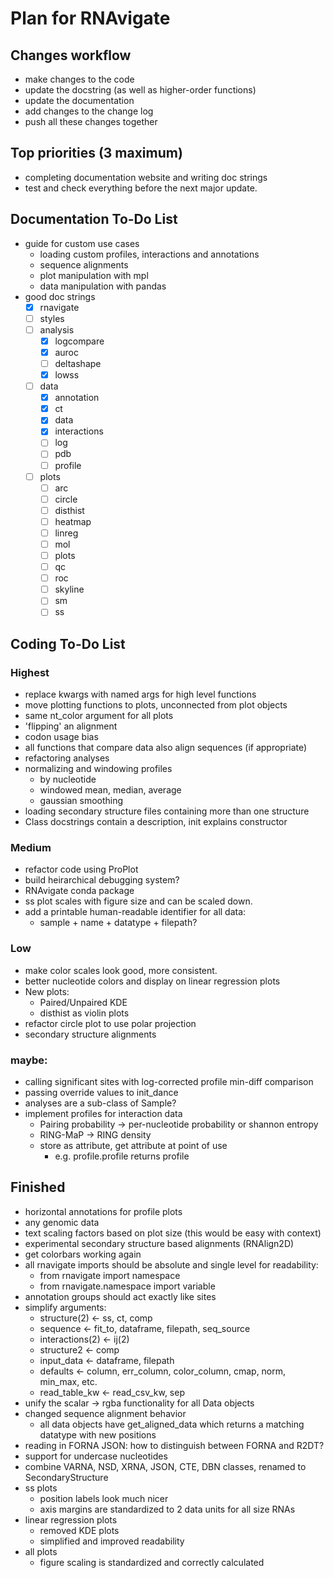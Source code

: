 Plan for RNAvigate
==================

Changes workflow
----------------
- make changes to the code
- update the docstring (as well as higher-order functions)
- update the documentation
- add changes to the change log
- push all these changes together

Top priorities (3 maximum)
--------------------------

- completing documentation website and writing doc strings
- test and check everything before the next major update.

Documentation To-Do List
------------------------

- guide for custom use cases
  - loading custom profiles, interactions and annotations
  - sequence alignments
  - plot manipulation with mpl
  - data manipulation with pandas
- good doc strings
  - [X] rnavigate
  - [ ] styles
  - [ ] analysis
    - [x] logcompare
    - [x] auroc
    - [ ] deltashape
    - [x] lowss
  - [ ] data
    - [x] annotation
    - [x] ct
    - [x] data
    - [X] interactions
    - [ ] log
    - [ ] pdb
    - [ ] profile
  - [ ] plots
    - [ ] arc
    - [ ] circle
    - [ ] disthist
    - [ ] heatmap
    - [ ] linreg
    - [ ] mol
    - [ ] plots
    - [ ] qc
    - [ ] roc
    - [ ] skyline
    - [ ] sm
    - [ ] ss

Coding To-Do List
-----------------

### Highest
- replace kwargs with named args for high level functions
- move plotting functions to plots, unconnected from plot objects
- same nt_color argument for all plots
- 'flipping' an alignment
- codon usage bias
- all functions that compare data also align sequences (if appropriate)
- refactoring analyses
- normalizing and windowing profiles
  - by nucleotide
  - windowed mean, median, average
  - gaussian smoothing
- loading secondary structure files containing more than one structure
- Class docstrings contain a description, init explains constructor
### Medium
- refactor code using ProPlot
- build heirarchical debugging system?
- RNAvigate conda package
- ss plot scales with figure size and can be scaled down.
- add a printable human-readable identifier for all data:
  - sample + name + datatype + filepath?
### Low
- make color scales look good, more consistent.
- better nucleotide colors and display on linear regression plots
- New plots:
  - Paired/Unpaired KDE
  - disthist as violin plots
- refactor circle plot to use polar projection
- secondary structure alignments
### maybe:
- calling significant sites with log-corrected profile min-diff comparison
- passing override values to init_dance
- analyses are a sub-class of Sample?
- implement profiles for interaction data
  - Pairing probability -> per-nucleotide probability or shannon entropy
  - RING-MaP -> RING density
  - store as attribute, get attribute at point of use
    - e.g. profile.profile returns profile

Finished
--------
- horizontal annotations for profile plots
- any genomic data
- text scaling factors based on plot size (this would be easy with context)
- experimental secondary structure based alignments (RNAlign2D)
- get colorbars working again
- all rnavigate imports should be absolute and single level for readability:
  - from rnavigate import namespace
  - from rnavigate.namespace import variable
- annotation groups should act exactly like sites
- simplify arguments:
  - structure(2) <- ss, ct, comp
  - sequence <- fit_to, dataframe, filepath, seq_source
  - interactions(2) <- ij(2)
  - structure2 <- comp
  - input_data <- dataframe, filepath
  - defaults <- column, err_column, color_column, cmap, norm, min_max, etc.
  - read_table_kw <- read_csv_kw, sep
- unify the scalar -> rgba functionality for all Data objects
- changed sequence alignment behavior
  - all data objects have get_aligned_data which returns a matching datatype
    with new positions
- reading in FORNA JSON: how to distinguish between FORNA and R2DT?
- support for undercase nucleotides
- combine VARNA, NSD, XRNA, JSON, CTE, DBN classes, renamed to SecondaryStructure
- ss plots
  - position labels look much nicer
  - axis margins are standardized to 2 data units for all size RNAs
- linear regression plots
  - removed KDE plots
  - simplified and improved readability
- all plots
  - figure scaling is standardized and correctly calculated
